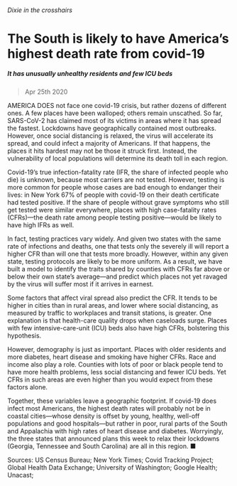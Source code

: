 ###### Dixie in the crosshairs
# The South is likely to have America’s highest death rate from covid-19 
##### It has unusually unhealthy residents and few ICU beds 
> Apr 25th 2020 


AMERICA DOES not face one covid-19 crisis, but rather dozens of different ones. A few places have been walloped; others remain unscathed. So far, SARS-CoV-2 has claimed most of its victims in areas where it has spread the fastest. Lockdowns have geographically contained most outbreaks. However, once social distancing is relaxed, the virus will accelerate its spread, and could infect a majority of Americans. If that happens, the places it hits hardest may not be those it struck first. Instead, the vulnerability of local populations will determine its death toll in each region.
Covid-19’s true infection-fatality rate (IFR, the share of infected people who die) is unknown, because most carriers are not tested. However, testing is more common for people whose cases are bad enough to endanger their lives: in New York 67% of people with covid-19 on their death certificate had tested positive. If the share of people without grave symptoms who still get tested were similar everywhere, places with high case-fatality rates (CFRs)—the death rate among people testing positive—would be likely to have high IFRs as well.

In fact, testing practices vary widely. And given two states with the same rate of infections and deaths, one that tests only the severely ill will report a higher CFR than will one that tests more broadly. However, within any given state, testing protocols are likely to be more uniform. As a result, we have built a model to identify the traits shared by counties with CFRs far above or below their own state’s average—and predict which places not yet ravaged by the virus will suffer most if it arrives in earnest.


Some factors that affect viral spread also predict the CFR. It tends to be higher in cities than in rural areas, and lower where social distancing, as measured by traffic to workplaces and transit stations, is greater. One explanation is that health-care quality drops when caseloads surge. Places with few intensive-care-unit (ICU) beds also have high CFRs, bolstering this hypothesis.
However, demography is just as important. Places with older residents and more diabetes, heart disease and smoking have higher CFRs. Race and income also play a role. Counties with lots of poor or black people tend to have more health problems, less social distancing and fewer ICU beds. Yet CFRs in such areas are even higher than you would expect from these factors alone.
Together, these variables leave a geographic footprint. If covid-19 does infect most Americans, the highest death rates will probably not be in coastal cities—whose density is offset by young, healthy, well-off populations and good hospitals—but rather in poor, rural parts of the South and Appalachia with high rates of heart disease and diabetes. Worryingly, the three states that announced plans this week to relax their lockdowns (Georgia, Tennessee and South Carolina) are all in this region. ■
Sources: US Census Bureau; New York Times; Covid Tracking Project; Global Health Data Exchange; University of Washington; Google Health; Unacast;


